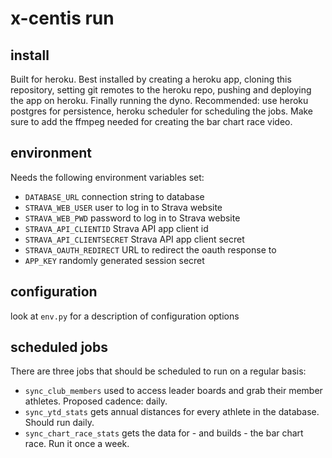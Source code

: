 # x-centis run

## install
Built for heroku. Best installed by creating a heroku app, cloning this repository, setting git remotes to the heroku repo, pushing and deploying the app on heroku. Finally running the dyno. Recommended: use heroku postgres for persistence, heroku scheduler for scheduling the jobs.
Make sure to add the ffmpeg needed for creating the bar chart race video. 

## environment
Needs the following environment variables set:

- `DATABASE_URL` connection string to database
- `STRAVA_WEB_USER` user to log in to Strava website
- `STRAVA_WEB_PWD` password to log in to Strava website
- `STRAVA_API_CLIENTID` Strava API app client id
- `STRAVA_API_CLIENTSECRET` Strava API app client secret
- `STRAVA_OAUTH_REDIRECT` URL to redirect the oauth response to
- `APP_KEY` randomly generated session secret

## configuration
look at `env.py` for a description of configuration options

## scheduled jobs

There are three jobs that should be scheduled to run on a regular basis:

- `sync_club_members` used to access leader boards and grab their member athletes. Proposed cadence: daily.
- `sync_ytd_stats` gets annual distances for every athlete in the database. Should run daily.
- `sync_chart_race_stats` gets the data for - and builds - the bar chart race. Run it once a week.
